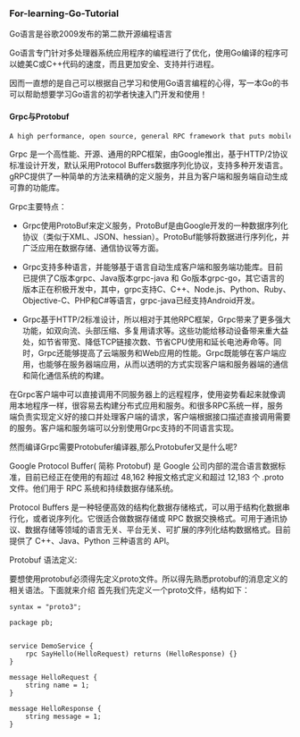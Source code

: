 ### For-learning-Go-Tutorial

Go语言是谷歌2009发布的第二款开源编程语言

Go语言专门针对多处理器系统应用程序的编程进行了优化，使用Go编译的程序可以媲美C或C++代码的速度，而且更加安全、支持并行进程。

因而一直想的是自己可以根据自己学习和使用Go语言编程的心得，写一本Go的书可以帮助想要学习Go语言的初学者快速入门开发和使用！

#### Grpc与Protobuf
```markdown
A high performance, open source, general RPC framework that puts mobile and HTTP/2 first.
```
Grpc 是一个高性能、开源、通用的RPC框架，由Google推出，基于HTTP/2协议标准设计开发，默认采用Protocol Buffers数据序列化协议，支持多种开发语言。gRPC提供了一种简单的方法来精确的定义服务，并且为客户端和服务端自动生成可靠的功能库。

Grpc主要特点：

* Grpc使用ProtoBuf来定义服务，ProtoBuf是由Google开发的一种数据序列化协议（类似于XML、JSON、hessian）。ProtoBuf能够将数据进行序列化，并广泛应用在数据存储、通信协议等方面。

* Grpc支持多种语言，并能够基于语言自动生成客户端和服务端功能库。目前已提供了C版本grpc、Java版本grpc-java 和 Go版本grpc-go，其它语言的版本正在积极开发中，其中，grpc支持C、C++、Node.js、Python、Ruby、Objective-C、PHP和C#等语言，grpc-java已经支持Android开发。

* Grpc基于HTTP/2标准设计，所以相对于其他RPC框架，Grpc带来了更多强大功能，如双向流、头部压缩、多复用请求等。这些功能给移动设备带来重大益处，如节省带宽、降低TCP链接次数、节省CPU使用和延长电池寿命等。同时，Grpc还能够提高了云端服务和Web应用的性能。Grpc既能够在客户端应用，也能够在服务器端应用，从而以透明的方式实现客户端和服务器端的通信和简化通信系统的构建。

在Grpc客户端中可以直接调用不同服务器上的远程程序，使用姿势看起来就像调用本地程序一样，很容易去构建分布式应用和服务。和很多RPC系统一样，服务端负责实现定义好的接口并处理客户端的请求，客户端根据接口描述直接调用需要的服务。客户端和服务端可以分别使用Grpc支持的不同语言实现。

然而编译Grpc需要Protobufer编译器,那么Protobufer又是什么呢?

Google Protocol Buffer( 简称 Protobuf) 是 Google 公司内部的混合语言数据标准，目前已经正在使用的有超过 48,162 种报文格式定义和超过 12,183 个 .proto 文件。他们用于 RPC 系统和持续数据存储系统。

Protocol Buffers 是一种轻便高效的结构化数据存储格式，可以用于结构化数据串行化，或者说序列化。它很适合做数据存储或 RPC 数据交换格式。可用于通讯协议、数据存储等领域的语言无关、平台无关、可扩展的序列化结构数据格式。目前提供了 C++、Java、Python 三种语言的 API。

Protobuf 语法定义:

要想使用protobuf必须得先定义proto文件。所以得先熟悉protobuf的消息定义的相关语法。下面就来介绍
首先我们先定义一个proto文件，结构如下：

```protobufer
syntax = "proto3";

package pb;


service DemoService {
    rpc SayHello(HelloRequest) returns (HelloResponse) {}
}

message HelloRequest {
    string name = 1;
}

message HelloResponse {
    string message = 1;
}


```
